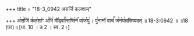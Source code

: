 +++
title = "18-3_0942 असर्जि कलशाम्"

+++
अ꣡स꣢र्जि क꣣ल꣡शा꣢ꣳ अ꣣भि꣢ मी꣣ढ्वां꣢꣫त्सप्ति꣣र्न꣡ वा꣢ज꣣युः꣢। पु꣣नानो꣡ वाचं꣢꣯ ज꣣न꣡य꣢न्नसिष्यदत् ॥ 18-3:0942 ॥ ॥18 (फा)॥ [धा. 10 । उ 2 । स्व. 2।]